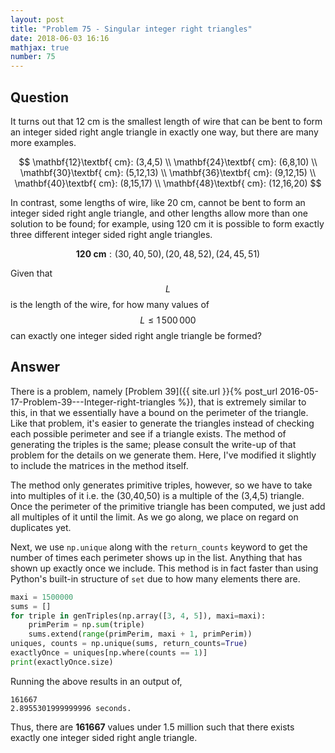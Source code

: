 ```yaml
---
layout: post
title: "Problem 75 - Singular integer right triangles"
date: 2018-06-03 16:16
mathjax: true
number: 75
---
```


## Question

It turns out that 12 cm is the smallest length of wire that can be bent to form an integer sided right angle triangle in exactly one way, but there are many more examples.


$$
\mathbf{12}\textbf{ cm}: (3,4,5)
\\
\mathbf{24}\textbf{ cm}: (6,8,10)
\\
\mathbf{30}\textbf{ cm}: (5,12,13)
\\
\mathbf{36}\textbf{ cm}: (9,12,15)
\\
\mathbf{40}\textbf{ cm}: (8,15,17)
\\
\mathbf{48}\textbf{ cm}: (12,16,20)
$$


In contrast, some lengths of wire, like 20 cm, cannot be bent to form an integer sided right angle triangle, and other lengths allow more than one solution to be found; for example, using 120 cm it is possible to form exactly three different integer sided right angle triangles.


$$
\mathbf{120}\textbf{ cm}: (30,40,50), (20,48,52), (24,45,51)
$$


Given that $$L$$ is the length of the wire, for how many values of $$L\leq 1\,500\,000$$ can exactly one integer sided right angle triangle be formed?

## Answer

There is a problem, namely [Problem 39]({{ site.url }}{% post_url 2016-05-17-Problem-39---Integer-right-triangles %}), that is extremely similar to this, in that we essentially have a bound on the perimeter of the triangle. Like that problem, it's easier to generate the triangles instead of checking each possible perimeter and see if a triangle exists. The method of generating the triples is the same; please consult the write-up of that problem for the details on we generate them. Here, I've modified it slightly to include the matrices in the method itself.

The method only generates primitive triples, however, so we have to take into multiples of it i.e. the (30,40,50) is a multiple of the (3,4,5) triangle. Once the perimeter of the primitive triangle has been computed, we just add all multiples of it until the limit. As we go along, we place on regard on duplicates yet.

Next, we use `np.unique` along with the `return_counts` keyword to get the number of times each perimeter shows up in the list. Anything that has shown up exactly once we include. This method is in fact faster than using Python's built-in structure of `set` due to how many elements there are.

```python
maxi = 1500000
sums = []
for triple in genTriples(np.array([3, 4, 5]), maxi=maxi):
    primPerim = np.sum(triple)
    sums.extend(range(primPerim, maxi + 1, primPerim))
uniques, counts = np.unique(sums, return_counts=True)
exactlyOnce = uniques[np.where(counts == 1)]
print(exactlyOnce.size)
```

Running the above results in an output of,

```
161667
2.8955301999999996 seconds.
```

Thus, there are **161667** values under 1.5 million such that there exists exactly one integer sided right angle triangle.